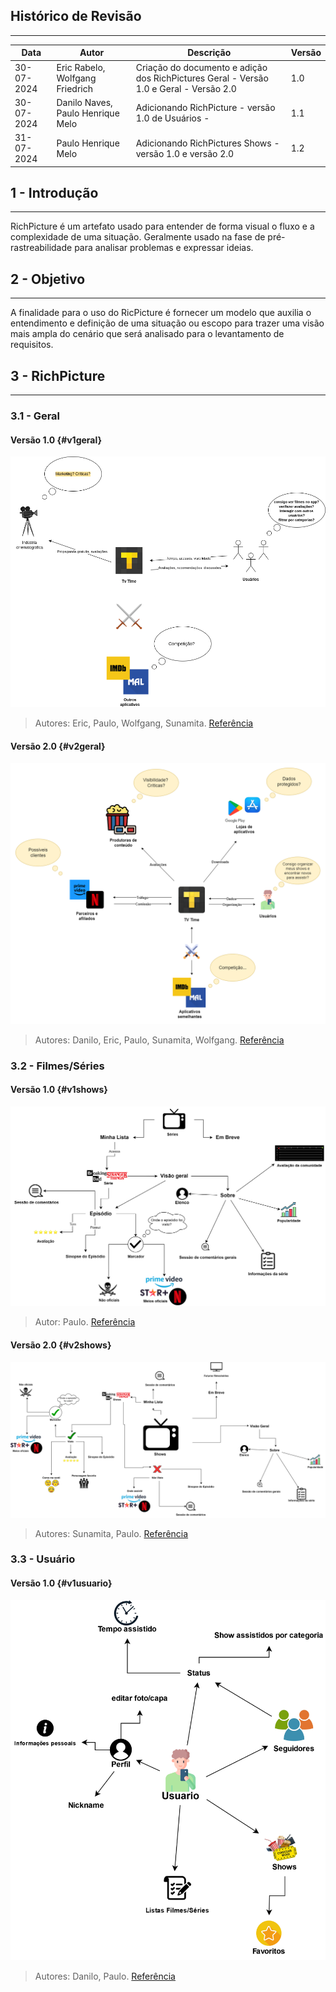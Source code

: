 ## Histórico de Revisão
---
| Data       | Autor         | Descrição                         | Versão  |
|------------|---------------|-----------------------------------|---------|
| 30-07-2024 |  Eric Rabelo, Wolfgang Friedrich  | Criação do documento e adição dos RichPictures Geral - Versão 1.0 e Geral - Versão 2.0 | 1.0     |
| 30-07-2024 |  Danilo Naves, Paulo Henrique Melo | Adicionando RichPicture - versão 1.0 de Usuários - | 1.1     |
| 31-07-2024 |  Paulo Henrique Melo | Adicionando RichPictures Shows - versão 1.0 e versão 2.0 | 1.2     |


## 1 - Introdução
---
RichPicture é um artefato usado para entender de forma visual o fluxo e a complexidade de uma situação. Geralmente usado na fase de pré-rastreabilidade para analisar problemas e expressar ideias. 

## 2 - Objetivo
---
A finalidade para o uso do RicPicture é fornecer um modelo que auxilia o entendimento e definição de uma situação ou escopo para trazer uma visão mais ampla do cenário que será analisado para o levantamento de requisitos.

## 3 - RichPicture
---

### 3.1 - Geral

#### Versão 1.0 {#v1geral}
![RichPicture Geral - v1](../images/richpic_geral_v1.png)

> Autores: Eric, Paulo, Wolfgang, Sunamita. [Referência](../Atas/reuniao_23_07.md)

#### Versão 2.0 {#v2geral}
![RichPicture Geral - v2](../images/richpic_geral_v2.png)

> Autores: Danilo, Eric, Paulo, Sunamita, Wolfgang. [Referência](../Atas/reuniao_25_07.md)

### 3.2 - Filmes/Séries 

#### Versão 1.0 {#v1shows}
![RichPicture Filmes/Séries - v1](../images/richpic_shows_v1.svg)

> Autor: Paulo. [Referência](../documentacao/observacaoShows.md)

#### Versão 2.0 {#v2shows}
![RichPicture Filmes/Séries - v2](../images/richpic_shows_v2.svg)

> Autores: Sunamita, Paulo. [Referência](../Atas/reuniao_29_07.md)

### 3.3 - Usuário

#### Versão 1.0 {#v1usuario}

<center>

![RichPicture Usuário - v1](../images/richpic_usuario_v1.svg)

</center>

> Autores: Danilo, Paulo. [Referência](../Atas/reuniao_30_07.md)


